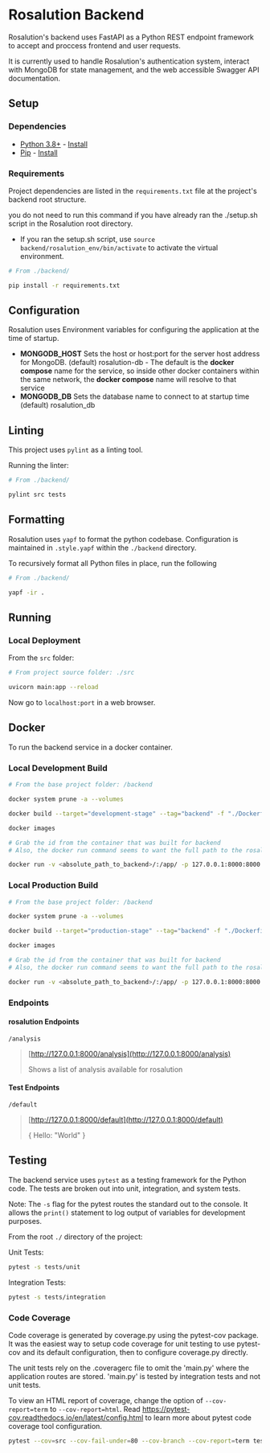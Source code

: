 # Rosalution Backend

Rosalution's backend uses FastAPI as a Python REST endpoint framework to accept and proccess frontend and user requests.

It is currently used to handle Rosalution's authentication system, interact with MongoDB for state management,
and the web accessible Swagger API documentation.

## Setup

### Dependencies

- [Python 3.8+](https://www.python.org/) - [Install](https://www.python.org/downloads/)
- [Pip](https://pip.pypa.io/en/stable/) - [Install](https://pip.pypa.io/en/stable/installation/)

### Requirements

Project dependencies are listed in the `requirements.txt` file at the project's
backend root structure.

you do not need to run this command if you have already ran the ./setup.sh script in the Rosalution root directory.

- If you ran the setup.sh script, use `source backend/rosalution_env/bin/activate` to activate the virtual environment.

```sh
# From ./backend/

pip install -r requirements.txt
```

## Configuration

Rosalution uses Environment variables for configuring the application at the time
of startup.

- **MONGODB_HOST** Sets the host or host:port for the server host address for MongoDB.
    (default) rosalution-db
      - The default is the **docker compose** name for the service, so inside other docker containers within the same network,
      the **docker compose** name will resolve to that service
- **MONGODB_DB** Sets the database name to connect to at startup time
    (default) rosalution_db

## Linting

This project uses `pylint` as a linting tool.

Running the linter:

```bash
# From ./backend/

pylint src tests
```

## Formatting

Rosalution uses `yapf` to format the python codebase.  Configuration is maintained in `.style.yapf` within the
`./backend` directory.

To recursively format all Python files in place, run the following

```bash
# From ./backend/

yapf -ir .
```

## Running

### Local Deployment

From the `src` folder:

```bash
# From project source folder: ./src

uvicorn main:app --reload
```

Now go to `localhost:port` in a web browser.

## Docker

To run the backend service in a docker container.

### Local Development Build

```bash
# From the base project folder: /backend

docker system prune -a --volumes

docker build --target="development-stage" --tag="backend" -f "./Dockerfile" ./

docker images

# Grab the id from the container that was built for backend
# Also, the docker run command seems to want the full path to the rosalution folder

docker run -v <absolute_path_to_backend>/:/app/ -p 127.0.0.1:8000:8000 <image_id>
```

### Local Production Build

```bash
# From the base project folder: /backend

docker system prune -a --volumes

docker build --target="production-stage" --tag="backend" -f "./Dockerfile" ./

docker images

# Grab the id from the container that was built for backend
# Also, the docker run command seems to want the full path to the rosalution folder

docker run -v <absolute_path_to_backend>/:/app/ -p 127.0.0.1:8000:8000 <image_id>
```

### Endpoints

#### **rosalution Endpoints**

`/analysis`
>
> [http://127.0.0.1:8000/analysis](http://127.0.0.1:8000/analysis)
>
>
>Shows a list of analysis available for rosalution

#### **Test Endpoints**

`/default`

> [http://127.0.0.1:8000/default](http://127.0.0.1:8000/default)
>
>{
> Hello: "World"
>}

## Testing

The backend service uses `pytest` as a testing framework for the Python code. The tests are broken out into unit,
integration, and system tests.

Note: The `-s` flag for the pytest routes the standard out to the console. It allows the `print()` statement to log
output of variables for development purposes.

From the root `./` directory of the project:

Unit Tests:

```bash
pytest -s tests/unit
```

Integration Tests:

```bash
pytest -s tests/integration
```

### Code Coverage

Code coverage is generated by coverage.py using the pytest-cov package.  It was the easiest way to
setup code coverage for unit testing to use pytest-cov and its default configuration, then to
configure coverage.py directly.

The unit tests rely on the .coveragerc file to omit the 'main.py' where the application routes are stored.
'main.py' is tested by integration tests and not unit tests.

To view an HTML report of coverage, change the option of `--cov-report=term` to `--cov-report=html`.
Read <https://pytest-cov.readthedocs.io/en/latest/config.html> to learn more about pytest code coverage
tool configuration.

```bash
pytest --cov=src --cov-fail-under=80 --cov-branch --cov-report=term tests/unit/
```
